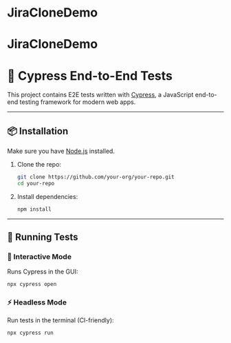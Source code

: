 # JiraCloneDemo

# JiraCloneDemo

# 🌲 Cypress End-to-End Tests

This project contains E2E tests written with [Cypress](https://www.cypress.io/), a JavaScript end-to-end testing framework for modern web apps.

---

## 📦 Installation

Make sure you have [Node.js](https://nodejs.org/) installed.

1. Clone the repo:
   ```bash
   git clone https://github.com/your-org/your-repo.git
   cd your-repo
   ```

2. Install dependencies:
   ```bash
   npm install
   ```

---

## 🚀 Running Tests

### 🔁 Interactive Mode  
Runs Cypress in the GUI:

```bash
npx cypress open
```

### ⚡ Headless Mode  
Run tests in the terminal (CI-friendly):

```bash
npx cypress run
```

